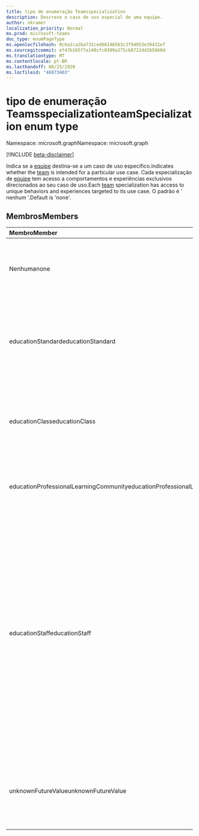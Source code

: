 ```yaml
---
title: tipo de enumeração Teamsspecialization
description: Descreve o caso de uso especial de uma equipe.
author: nkramer
localization_priority: Normal
ms.prod: microsoft-teams
doc_type: enumPageType
ms.openlocfilehash: 0c6a1ca2ba731ced66148563c3f94053e39431ef
ms.sourcegitcommit: ef47b165f7a140cfc0309a275cb8722dd265660d
ms.translationtype: MT
ms.contentlocale: pt-BR
ms.lasthandoff: 08/25/2020
ms.locfileid: "46873403"
---
```

# <a name="teamspecialization-enum-type"></a><span data-ttu-id="e485f-103">tipo de enumeração Teamsspecialization</span><span class="sxs-lookup"><span data-stu-id="e485f-103">teamSpecialization enum type</span></span>

<span data-ttu-id="e485f-104">Namespace: microsoft.graph</span><span class="sxs-lookup"><span data-stu-id="e485f-104">Namespace: microsoft.graph</span></span>

[!INCLUDE [beta-disclaimer](../../includes/beta-disclaimer.md)]

<span data-ttu-id="e485f-105">Indica se a [equipe](../resources/team.md) destina-se a um caso de uso específico.</span><span class="sxs-lookup"><span data-stu-id="e485f-105">Indicates whether the [team](../resources/team.md) is intended for a particular use case.</span></span> <span data-ttu-id="e485f-106">Cada especialização de [equipe](../resources/team.md) tem acesso a comportamentos e experiências exclusivos direcionados ao seu caso de uso.</span><span class="sxs-lookup"><span data-stu-id="e485f-106">Each [team](../resources/team.md) specialization has access to unique behaviors and experiences targeted to its use case.</span></span> <span data-ttu-id="e485f-107">O padrão é ' nenhum '.</span><span class="sxs-lookup"><span data-stu-id="e485f-107">Default is 'none'.</span></span>

## <a name="members"></a><span data-ttu-id="e485f-108">Membros</span><span class="sxs-lookup"><span data-stu-id="e485f-108">Members</span></span>

| <span data-ttu-id="e485f-109">Membro</span><span class="sxs-lookup"><span data-stu-id="e485f-109">Member</span></span>             | <span data-ttu-id="e485f-110">Valor</span><span class="sxs-lookup"><span data-stu-id="e485f-110">Value</span></span> | <span data-ttu-id="e485f-111">Descrição</span><span class="sxs-lookup"><span data-stu-id="e485f-111">Description</span></span>                                                                |
| :----------------- | :---- | :------------------------------------------------------------------------- |
| <span data-ttu-id="e485f-112">Nenhuma</span><span class="sxs-lookup"><span data-stu-id="e485f-112">none</span></span>               | <span data-ttu-id="e485f-113">,0</span><span class="sxs-lookup"><span data-stu-id="e485f-113">0</span></span>     | <span data-ttu-id="e485f-114">O tipo padrão para uma equipe que oferece a experiência de equipe padrão.</span><span class="sxs-lookup"><span data-stu-id="e485f-114">Default type for a team which gives the standard team experience.</span></span>          |
| <span data-ttu-id="e485f-115">educationStandard</span><span class="sxs-lookup"><span data-stu-id="e485f-115">educationStandard</span></span>  | <span data-ttu-id="e485f-116">1 </span><span class="sxs-lookup"><span data-stu-id="e485f-116">1</span></span>     | <span data-ttu-id="e485f-117">Equipe criada por um usuário educacional.</span><span class="sxs-lookup"><span data-stu-id="e485f-117">Team created by an education user.</span></span> <span data-ttu-id="e485f-118">Todas as equipes criadas pelo usuário educacional são do tipo edu.</span><span class="sxs-lookup"><span data-stu-id="e485f-118">All teams created by education user are of type Edu.</span></span> |
| <span data-ttu-id="e485f-119">educationClass</span><span class="sxs-lookup"><span data-stu-id="e485f-119">educationClass</span></span>     | <span data-ttu-id="e485f-120">2 </span><span class="sxs-lookup"><span data-stu-id="e485f-120">2</span></span>     | <span data-ttu-id="e485f-121">Experiência de equipe otimizada para uma aula.</span><span class="sxs-lookup"><span data-stu-id="e485f-121">Team experience optimized for a class.</span></span> <span data-ttu-id="e485f-122">Isso habilita a segmentação de recursos no O365.</span><span class="sxs-lookup"><span data-stu-id="e485f-122">This enables segmentation of features across O365.</span></span> |
| <span data-ttu-id="e485f-123">educationProfessionalLearningCommunity</span><span class="sxs-lookup"><span data-stu-id="e485f-123">educationProfessionalLearningCommunity</span></span> | <span data-ttu-id="e485f-124">3 </span><span class="sxs-lookup"><span data-stu-id="e485f-124">3</span></span> | <span data-ttu-id="e485f-125">Experiência de equipe otimizada para um PLC.</span><span class="sxs-lookup"><span data-stu-id="e485f-125">Team experience optimized for a PLC.</span></span> <span data-ttu-id="e485f-126">Saiba mais sobre o PLC [aqui](https://en.wikipedia.org/wiki/Professional_learning_community).</span><span class="sxs-lookup"><span data-stu-id="e485f-126">Learn more about PLC [here](https://en.wikipedia.org/wiki/Professional_learning_community).</span></span> |
| <span data-ttu-id="e485f-127">educationStaff</span><span class="sxs-lookup"><span data-stu-id="e485f-127">educationStaff</span></span>     | <span data-ttu-id="e485f-128">4 </span><span class="sxs-lookup"><span data-stu-id="e485f-128">4</span></span>     |  <span data-ttu-id="e485f-129">Tipo de equipe para uma experiência otimizada para a equipe em uma organização, onde o líder da equipe, como o principal, é o administrador e os professores são membros de uma equipe que vem com um bloco de anotações especializado.</span><span class="sxs-lookup"><span data-stu-id="e485f-129">Team type for an optimized experience for staff in an organization, where a staff leader, like a principal, is the admin and teachers are members in a team that comes with a specialized notebook.</span></span> <span data-ttu-id="e485f-130">Para obter mais detalhes, consulte [bloco de anotações de equipe do OneNote para educação](https://www.onenote.com/staffnotebookedu).</span><span class="sxs-lookup"><span data-stu-id="e485f-130">For more details, see [OneNote staff notebook for education](https://www.onenote.com/staffnotebookedu).</span></span> |
| <span data-ttu-id="e485f-131">unknownFutureValue</span><span class="sxs-lookup"><span data-stu-id="e485f-131">unknownFutureValue</span></span> | <span data-ttu-id="e485f-132">7 </span><span class="sxs-lookup"><span data-stu-id="e485f-132">7</span></span>     | <span data-ttu-id="e485f-133">O valor de sentinela reservado como um espaço reservado para expansão futura da enumeração.</span><span class="sxs-lookup"><span data-stu-id="e485f-133">Sentinel value reserved as a placeholder for future expansion of the enum.</span></span> |
